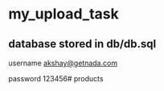 # my_upload_task

database 
stored in db/db.sql
--------------------

username 
akshay@getnada.com  

password
123456# products
